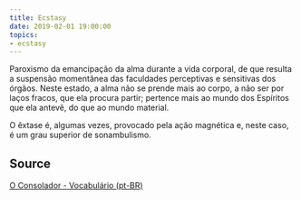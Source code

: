 ```yaml
---
title: Ecstasy
date: 2019-02-01 19:00:00
topics:
- ecstasy
---
```


Paroxismo da emancipação da alma durante a vida corporal, de que resulta a suspensão momentânea 
das faculdades perceptivas e sensitivas dos órgãos. Neste estado, a alma não se prende mais ao corpo, 
a não ser por laços fracos, que ela procura partir; pertence mais ao mundo dos Espíritos que ela antevê, 
do que ao mundo material.

O êxtase é, algumas vezes, provocado pela ação magnética e, neste caso, é um grau superior de sonambulismo.

## Source
[O Consolador - Vocabulário (pt-BR)](http://www.oconsolador.com.br/linkfixo/vocabulario/principal.html)


